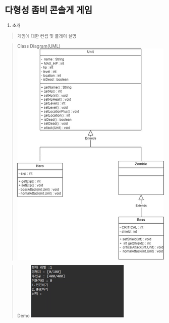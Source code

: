 # 다형성 좀비 콘솔게 게임
1. 소개
> 게임에 대한 컨셉 및 플레이 설명

> Class Diagram(UML)
![diagram](images/RPG_최종본.jpg)

> Demo
![diagram](images/Run.gif)
